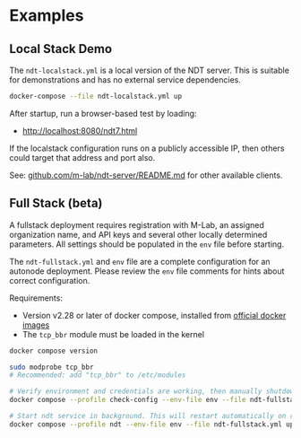 # Examples

## Local Stack Demo

The `ndt-localstack.yml` is a local version of the NDT server. This is suitable for demonstrations and has no external service dependencies.

```sh
docker-compose --file ndt-localstack.yml up
```

After startup, run a browser-based test by loading:

* [http://localhost:8080/ndt7.html](http://localhost:8080/ndt7.html)

If the localstack configuration runs on a publicly accessible IP, then others could target that address and port also.

See: [github.com/m-lab/ndt-server/README.md](https://github.com/m-lab/ndt-server?tab=readme-ov-file#clients) for other available clients.

## Full Stack (beta)

A fullstack deployment requires registration with M-Lab, an assigned
organization name, and API keys and several other locally determined parameters.
All settings should be populated in the `env` file before starting.

The `ndt-fullstack.yml` and `env` file are a complete configuration for an
autonode deployment. Please review the `env` file comments for hints about
correct configuration.

Requirements:

* Version v2.28 or later of docker compose, installed from [official docker images](https://docs.docker.com/engine/install/)
* The `tcp_bbr` module must be loaded in the kernel

```sh
docker compose version

sudo modprobe tcp_bbr
# Recommended: add "tcp_bbr" to /etc/modules

# Verify environment and credentials are working, then manually shutdown with ctrl-C.
docker compose --profile check-config --env-file env --file ndt-fullstack.yml up

# Start ndt service in background. This will restart automatically on reboot.
docker compose --profile ndt --env-file env --file ndt-fullstack.yml up -d
```
